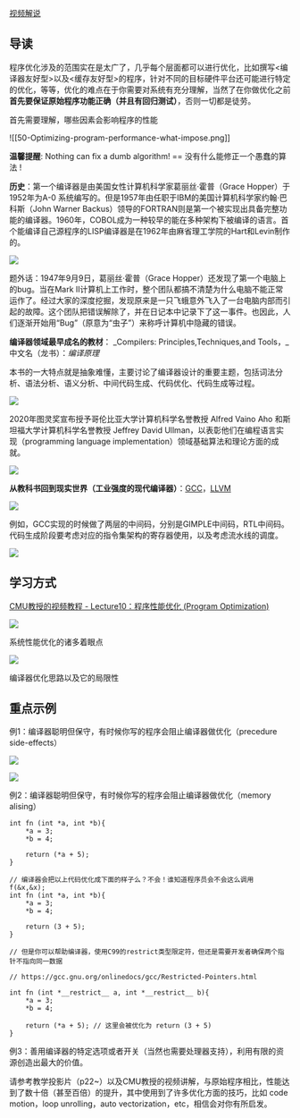 ​[视频解说](https://www.bilibili.com/video/BV1RK4y1R7Kf?p=5)
## 导读

程序优化涉及的范围实在是太广了，几乎每个层面都可以进行优化，比如撰写<编译器友好型>以及<缓存友好型>的程序，针对不同的目标硬件平台还可能进行特定的优化，等等，优化的难点在于你需要对系统有充分理解，当然了在你做优化之前**首先要保证原始程序功能正确（并且有回归测试）**，否则一切都是徒劳。

首先需要理解，哪些因素会影响程序的性能

![[50-Optimizing-program-performance-what-impose.png]]

**温馨提醒**: Nothing can fix a dumb algorithm! == 没有什么能修正一个愚蠢的算法 !

**历史**：第一个编译器是由美国女性计算机科学家葛丽丝·霍普（Grace Hopper）于1952年为A-0 系统编写的。但是1957年由任职于IBM的美国计算机科学家约翰·巴科斯（John Warner Backus）领导的FORTRAN则是第一个被实现出具备完整功能的编译器。1960年，COBOL成为一种较早的能在多种架构下被编译的语言。首个能编译自己源程序的LISP编译器是在1962年由麻省理工学院的Hart和Levin制作的。

![](https://1484576603-files.gitbook.io/~/files/v0/b/gitbook-legacy-files/o/assets%2F-MV9vJFv4kmvRLgEog6g%2F-MVpQcaewFVD97nO_IkO%2F-MVpRctEbtdAxWKF_Oef%2Fmaxresdefault.jpg?alt=media&token=baa921ca-bad4-48a1-8273-66fe446a06c9)

题外话：1947年9月9日，葛丽丝·霍普（Grace Hopper）还发现了第一个电脑上的bug。当在Mark II计算机上工作时，整个团队都搞不清楚为什么电脑不能正常运作了。经过大家的深度挖掘，发现原来是一只飞蛾意外飞入了一台电脑内部而引起的故障。这个团队把错误解除了，并在日记本中记录下了这一事件。也因此，人们逐渐开始用“Bug”（原意为“虫子”）来称呼计算机中隐藏的错误。

**编译器领域最早成名的教材**： _Compilers: Principles,Techniques,and Tools，_中文名（龙书）：_编译原理_

本书的一大特点就是抽象难懂，主要讨论了编译器设计的重要主题，包括词法分析、语法分析、语义分析、中间代码生成、代码优化、代码生成等过程。

![](https://1484576603-files.gitbook.io/~/files/v0/b/gitbook-legacy-files/o/assets%2F-MV9vJFv4kmvRLgEog6g%2F-MVsyuz18TSwOiZCrltQ%2F-MVt07nkwuQI_FXvP0i7%2F1001948-20171123164637571-2133970350_%E5%89%AF%E6%9C%AC.jpg?alt=media&token=ebe603b5-a47e-466a-ac31-25f491b0dc3f)

2020年图灵奖宣布授予哥伦比亚大学计算机科学名誉教授 Alfred Vaino Aho 和斯坦福大学计算机科学名誉教授 Jeffrey David Ullman，以表彰他们在编程语言实现（programming language implementation）领域基础算法和理论方面的成就。

![](https://1484576603-files.gitbook.io/~/files/v0/b/gitbook-legacy-files/o/assets%2F-MV9vJFv4kmvRLgEog6g%2F-M_ufl_8rv5kmaR6bcMa%2F-M_ugEhl2vBOk-9hayT_%2Fimage.png?alt=media&token=04328abc-5f2d-40dc-a284-a1b266094859)

**从教科书回到现实世界（工业强度的现代编译器）**：[GCC](https://gcc.gnu.org/)，[LLVM](https://llvm.org/)​

![](https://1484576603-files.gitbook.io/~/files/v0/b/gitbook-legacy-files/o/assets%2F-MV9vJFv4kmvRLgEog6g%2F-M_ugLSj6v7caKD75n6h%2F-M_umJNUDWeMPXdpWw96%2Fimage.png?alt=media&token=69311138-c584-41d0-b1c5-71c75311907c)

例如，GCC实现的时候做了两层的中间码，分别是GIMPLE中间码，RTL中间码。代码生成阶段要考虑对应的指令集架构的寄存器使用，以及考虑流水线的调度。

![](https://1484576603-files.gitbook.io/~/files/v0/b/gitbook-legacy-files/o/assets%2F-MV9vJFv4kmvRLgEog6g%2F-M_uJ87D84WoI9L9Wrwb%2F-M_uTav6aNVXfEf46IWC%2Fimage.png?alt=media&token=98926bbb-e3e7-4db5-b988-5c347e6f9257)



## 学习方式

​[CMU教授的视频教程 - Lecture10：程序性能优化 (Program Optimization)](https://www.bilibili.com/video/BV1a54y1k7YE?p=13)​

![](https://1484576603-files.gitbook.io/~/files/v0/b/gitbook-legacy-files/o/assets%2F-MV9vJFv4kmvRLgEog6g%2F-Ma6GX5L3O18fm4k1eBi%2F-Ma6IS3tlQ8Szu1aW9-O%2F%E6%8D%95%E8%8E%B7.PNG?alt=media&token=db603c9e-9131-4e87-946b-8a1ca5479d98)

系统性能优化的诸多着眼点

![](https://1484576603-files.gitbook.io/~/files/v0/b/gitbook-legacy-files/o/assets%2F-MV9vJFv4kmvRLgEog6g%2F-Ma6GX5L3O18fm4k1eBi%2F-Ma6KgoEFTAGrKG4eOfJ%2F%E6%8D%95%E8%8E%B7_%E5%89%AF%E6%9C%AC.png?alt=media&token=e4374d36-62a5-421e-9240-5c9be992f3ab)

编译器优化思路以及它的局限性

## 重点示例

例1：编译器聪明但保守，有时候你写的程序会阻止编译器做优化（precedure side-effects）

![](https://1484576603-files.gitbook.io/~/files/v0/b/gitbook-legacy-files/o/assets%2F-MV9vJFv4kmvRLgEog6g%2F-Ma6NUam9RoSlWM9ndeI%2F-Ma6Sb-bxAgH7QWW4T_b%2F%E6%8D%95%E8%8E%B7_%E5%89%AF%E6%9C%AC.png?alt=media&token=7dfcd956-2c82-49db-be14-0d7beac8aa48)

![](https://1484576603-files.gitbook.io/~/files/v0/b/gitbook-legacy-files/o/assets%2F-MV9vJFv4kmvRLgEog6g%2F-Ma6NUam9RoSlWM9ndeI%2F-Ma6SxSp_c4dpZpWcDFN%2Fimage.png?alt=media&token=a23127ff-3dd0-448b-bdca-64d7660bf8c2)

例2：编译器聪明但保守，有时候你写的程序会阻止编译器做优化（memory alising）

```
int fn (int *a, int *b){
	*a = 3;
	*b = 4;

	return (*a + 5);
}

// 编译器会把以上代码优化成下面的样子么？不会！谁知道程序员会不会这么调用 f(&x,&x);
int fn (int *a, int *b){
	*a = 3;
	*b = 4;

	return (3 + 5);
}

// 但是你可以帮助编译器，使用C99的restrict类型限定符，但还是需要开发者确保两个指针不指向同一数据

// https://gcc.gnu.org/onlinedocs/gcc/Restricted-Pointers.html

int fn (int *__restrict__ a, int *__restrict__ b){
	*a = 3;
	*b = 4;

	return (*a + 5); // 这里会被优化为 return (3 + 5)
}
```

例3：善用编译器的特定选项或者开关（当然也需要处理器支持），利用有限的资源创造出最大的价值。

请参考教学投影片（p22~）以及CMU教授的视频讲解，与原始程序相比，性能达到了数十倍（甚至百倍）的提升，其中使用到了许多优化方面的技巧，比如 code motion，loop unrolling，auto vectorization，etc，相信会对你有所启发。